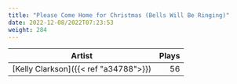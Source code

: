 ```yaml
---
title: "Please Come Home for Christmas (Bells Will Be Ringing)"
date: 2022-12-08/2022T07:23:53
weight: 284
---
```




 Artist | Plays 
----- | -----:
[Kelly Clarkson]({{< ref "a34788">}}) | 56
